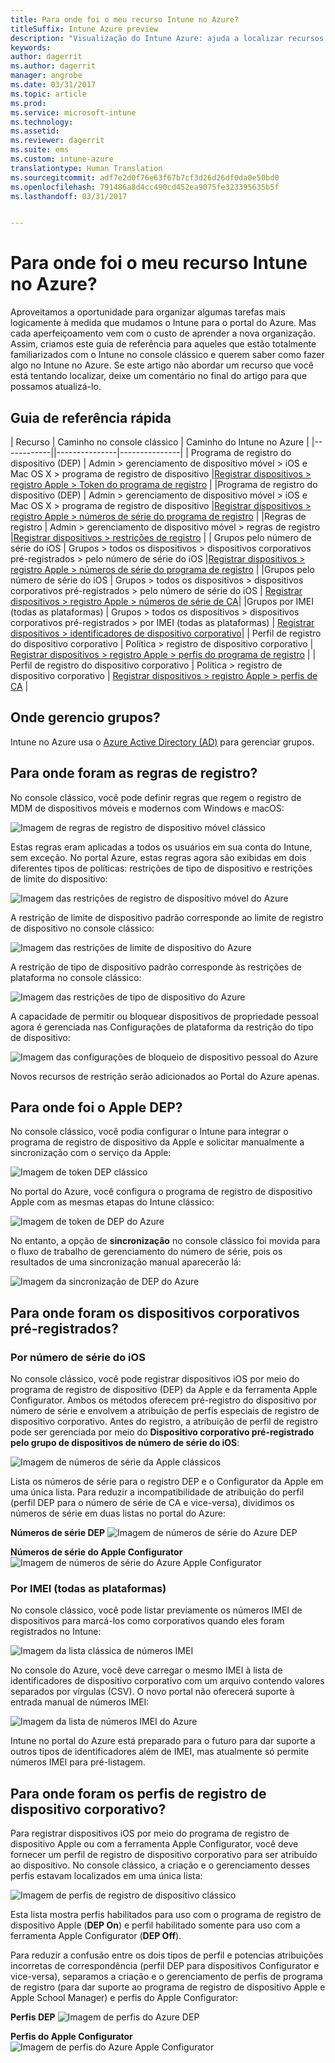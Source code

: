```yaml
---
title: Para onde foi o meu recurso Intune no Azure?
titleSuffix: Intune Azure preview
description: "Visualização do Intune Azure: ajuda a localizar recursos do Intune no console do Azure."
keywords: 
author: dagerrit
ms.author: dagerrit
manager: angrobe
ms.date: 03/31/2017
ms.topic: article
ms.prod: 
ms.service: microsoft-intune
ms.technology: 
ms.assetid: 
ms.reviewer: dagerrit
ms.suite: ems
ms.custom: intune-azure
translationtype: Human Translation
ms.sourcegitcommit: adf7e2d0f76e63f67b7cf3d26d26df0da0e50bd0
ms.openlocfilehash: 791486a8d4cc490cd452ea9075fe323395635b5f
ms.lasthandoff: 03/31/2017


---
```

# <a name="where-did-my-intune-feature-go-in-azure"></a>Para onde foi o meu recurso Intune no Azure?
Aproveitamos a oportunidade para organizar algumas tarefas mais logicamente à medida que mudamos o Intune para o portal do Azure. Mas cada aperfeiçoamento vem com o custo de aprender a nova organização. Assim, criamos este guia de referência para aqueles que estão totalmente familiarizados com o Intune no console clássico e querem saber como fazer algo no Intune no Azure. Se este artigo não abordar um recurso que você está tentando localizar, deixe um comentário no final do artigo para que possamos atualizá-lo.
## <a name="quick-reference-guide"></a>Guia de referência rápida
| Recurso | Caminho no console clássico | Caminho do Intune no Azure | |------------||---------------|---------------|
| Programa de registro do dispositivo (DEP) | Admin > gerenciamento de dispositivo móvel > iOS e Mac OS X > programa de registro de dispositivo |[Registrar dispositivos > registro Apple > Token do programa de registro](#where-did-apple-dep-go) |
|Programa de registro do dispositivo (DEP) | Admin > gerenciamento de dispositivo móvel > iOS e Mac OS X > programa de registro de dispositivo |[Registrar dispositivos > registro Apple > números de série do programa de registro](#where-did-apple-dep-go) |
|Regras de registro | Admin > gerenciamento de dispositivo móvel > regras de registro |[Registrar dispositivos > restrições de registro](#where-did-enrollment-rules-go) |
| Grupos pelo número de série do iOS | Grupos > todos os dispositivos > dispositivos corporativos pré-registrados > pelo número de série do iOS |[Registrar dispositivos > registro Apple > números de série do programa de registro](#where-did-corporate-pre-enrolled-devices-go) |
|Grupos pelo número de série do iOS | Grupos > todos os dispositivos > dispositivos corporativos pré-registrados > pelo número de série do iOS | [Registrar dispositivos > registro Apple > números de série de CA](#where-did-corporate-pre-enrolled-devices-go)|
|Grupos por IMEI (todas as plataformas) | Grupos > todos os dispositivos > dispositivos corporativos pré-registrados > por IMEI (todas as plataformas) | [Registrar dispositivos > identificadores de dispositivo corporativo](#by-imei-all-platforms)|
| Perfil de registro do dispositivo corporativo | Política > registro de dispositivo corporativo | [Registrar dispositivos > registro Apple > perfis do programa de registro](#where-did-corporate-pre-enrolled-devices-go) |
| Perfil de registro do dispositivo corporativo | Política > registro de dispositivo corporativo | [Registrar dispositivos > registro Apple > perfis de CA](#where-did-corporate-pre-enrolled-devices-go) |


## <a name="where-do-i-manage-groups"></a>Onde gerencio grupos?
Intune no Azure usa o [Azure Active Directory (AD)](https://docs.microsoft.com/azure/active-directory/active-directory-groups-create-azure-portal) para gerenciar grupos.

## <a name="where-did-enrollment-rules-go"></a>Para onde foram as regras de registro?
No console clássico, você pode definir regras que regem o registro de MDM de dispositivos móveis e modernos com Windows e macOS:

![Imagem de regras de registro de dispositivo móvel clássico](./media/ui-changes/01-classic-rules.png)

Estas regras eram aplicadas a todos os usuários em sua conta do Intune, sem exceção. No portal Azure, estas regras agora são exibidas em dois diferentes tipos de políticas: restrições de tipo de dispositivo e restrições de limite do dispositivo:

![Imagem das restrições de registro de dispositivo móvel do Azure](./media/ui-changes/02-azure-enroll-restrictions.png)

A restrição de limite de dispositivo padrão corresponde ao limite de registro de dispositivo no console clássico:

![Imagem das restrições de limite de dispositivo do Azure](./media/ui-changes/03-azure-device-limit.png)

A restrição de tipo de dispositivo padrão corresponde às restrições de plataforma no console clássico:

![Imagem das restrições de tipo de dispositivo do Azure](./media/ui-changes/04-azure-platform-restrictions.png)

A capacidade de permitir ou bloquear dispositivos de propriedade pessoal agora é gerenciada nas Configurações de plataforma da restrição do tipo de dispositivo:

![Imagem das configurações de bloqueio de dispositivo pessoal do Azure](./media/ui-changes/05-azure-personal-block.png)

Novos recursos de restrição serão adicionados ao Portal do Azure apenas.

## <a name="where-did-apple-dep-go"></a>Para onde foi o Apple DEP?
No console clássico, você podia configurar o Intune para integrar o programa de registro de dispositivo da Apple e solicitar manualmente a sincronização com o serviço da Apple:

![Imagem de token DEP clássico](./media/ui-changes/06-classic-dep-token.png)

No portal do Azure, você configura o programa de registro de dispositivo Apple com as mesmas etapas do Intune clássico:

![Imagem de token de DEP do Azure](./media/ui-changes/07-azure-dep-token.png)

No entanto, a opção de **sincronização** no console clássico foi movida para o fluxo de trabalho de gerenciamento do número de série, pois os resultados de uma sincronização manual aparecerão lá:

![Imagem da sincronização de DEP do Azure](./media/ui-changes/08-azure-dep-sync.png)

## <a name="where-did-corporate-pre-enrolled-devices-go"></a>Para onde foram os dispositivos corporativos pré-registrados?
### <a name="by-ios-serial-number"></a>Por número de série do iOS
No console clássico, você pode registrar dispositivos iOS por meio do programa de registro de dispositivo (DEP) da Apple e da ferramenta Apple Configurator. Ambos os métodos oferecem pré-registro do dispositivo por número de série e envolvem a atribuição de perfis especiais de registro de dispositivo corporativo. Antes do registro, a atribuição de perfil de registro pode ser gerenciada por meio do **Dispositivo corporativo pré-registrado pelo grupo de dispositivos de número de série do iOS**:

![Imagem de números de série da Apple clássicos](./media/ui-changes/09-classic-apple-serials.png)

Lista os números de série para o registro DEP e o Configurator da Apple em uma única lista. Para reduzir a incompatibilidade de atribuição do perfil (perfil DEP para o número de série de CA e vice-versa), dividimos os números de série em duas listas no portal do Azure:

**Números de série DEP**
![Imagem de números de série do Azure DEP](./media/ui-changes/10-azure-dep-serials.png)

**Números de série do Apple Configurator**
![Imagem de números de série do Azure Apple Configurator](./media/ui-changes/11-azure-ac-serials.png)

### <a name="by-imei-all-platforms"></a>Por IMEI (todas as plataformas)

No console clássico, você pode listar previamente os números IMEI de dispositivos para marcá-los como corporativos quando eles foram registrados no Intune:

![Imagem da lista clássica de números IMEI](./media/ui-changes/12-classic-corp-imei.png)

No console do Azure, você deve carregar o mesmo IMEI à lista de identificadores de dispositivo corporativo com um arquivo contendo valores separados por vírgulas (CSV). O novo portal não oferecerá suporte à entrada manual de números IMEI:

![Imagem da lista de números IMEI do Azure](./media/ui-changes/13-azure-corp-imei.png)

Intune no portal do Azure está preparado para o futuro para dar suporte a outros tipos de identificadores além de IMEI, mas atualmente só permite números IMEI para pré-listagem.

## <a name="where-did-corporate-device-enrollment-profiles-go"></a>Para onde foram os perfis de registro de dispositivo corporativo?
Para registrar dispositivos iOS por meio do programa de registro de dispositivo Apple ou com a ferramenta Apple Configurator, você deve fornecer um perfil de registro de dispositivo corporativo para ser atribuído ao dispositivo. No console clássico, a criação e o gerenciamento desses perfis estavam localizados em uma única lista:

![Imagem de perfis de registro de dispositivo clássico](./media/ui-changes/14-classic-corp-profiles.png)

Esta lista mostra perfis habilitados para uso com o programa de registro de dispositivo Apple (**DEP On**) e perfil habilitado somente para uso com a ferramenta Apple Configurator (**DEP Off**).

Para reduzir a confusão entre os dois tipos de perfil e potencias atribuições incorretas de correspondência (perfil DEP para dispositivos Configurator e vice-versa), separamos a criação e o gerenciamento de perfis de programa de registro (para dar suporte ao programa de registro de dispositivo Apple e Apple School Manager) e perfis do Apple Configurator:

**Perfis DEP**
![Imagem de perfis do Azure DEP](./media/ui-changes/15-azure-dep-profiles.png)

**Perfis do Apple Configurator**
![Imagem de perfis do Azure Apple Configurator](./media/ui-changes/16-azure-ac-profiles.png)

